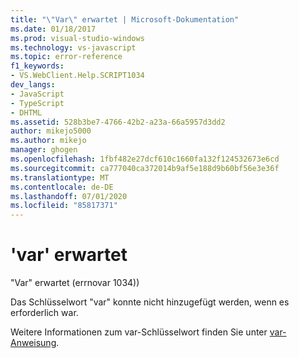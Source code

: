 ```yaml
---
title: "\"Var\" erwartet | Microsoft-Dokumentation"
ms.date: 01/18/2017
ms.prod: visual-studio-windows
ms.technology: vs-javascript
ms.topic: error-reference
f1_keywords:
- VS.WebClient.Help.SCRIPT1034
dev_langs:
- JavaScript
- TypeScript
- DHTML
ms.assetid: 528b3be7-4766-42b2-a23a-66a5957d3dd2
author: mikejo5000
ms.author: mikejo
manager: ghogen
ms.openlocfilehash: 1fbf482e27dcf610c1660fa132f124532673e6cd
ms.sourcegitcommit: ca777040ca372014b9af5e188d9b60bf56e3e36f
ms.translationtype: MT
ms.contentlocale: de-DE
ms.lasthandoff: 07/01/2020
ms.locfileid: "85817371"
---
```

# <a name="expected-var"></a>'var' erwartet
"Var" erwartet (errnovar 1034))  
  
 Das Schlüsselwort "var" konnte nicht hinzugefügt werden, wenn es erforderlich war.  
  
 Weitere Informationen zum var-Schlüsselwort finden Sie unter [var-Anweisung](../../javascript/reference/var-statement-javascript.md).